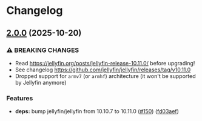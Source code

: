 # Changelog

## [2.0.0](https://github.com/mdvorak/ha-addon-jellyfin/compare/v1.4.6...v2.0.0) (2025-10-20)


### ⚠ BREAKING CHANGES

- Read https://jellyfin.org/posts/jellyfin-release-10.11.0/ before upgrading!
- See changelog https://github.com/jellyfin/jellyfin/releases/tag/v10.11.0
- Dropped support for `armv7` (or `armhf`) architecture (it won't be supported by Jellyfin anymore)

### Features

* **deps:** bump jellyfin/jellyfin from 10.10.7 to 10.11.0 ([#150](https://github.com/mdvorak/ha-addon-jellyfin/issues/150)) ([fd03aef](https://github.com/mdvorak/ha-addon-jellyfin/commit/fd03aeff7c460ef50209dcfceaf7ff6df1afe479))
